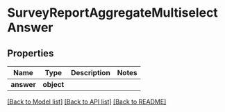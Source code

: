 # SurveyReportAggregateMultiselectAnswer

## Properties
Name | Type | Description | Notes
------------ | ------------- | ------------- | -------------
**answer** | **object** |  | 

[[Back to Model list]](../README.md#documentation-for-models) [[Back to API list]](../README.md#documentation-for-api-endpoints) [[Back to README]](../README.md)


